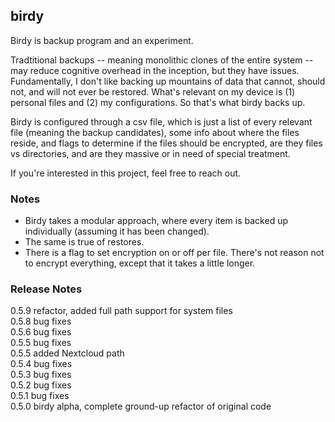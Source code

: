 ## birdy

Birdy is backup program and an experiment.

Tradtitional backups -- meaning monolithic clones of the entire system -- may reduce cognitive overhead in the inception, but they have issues. Fundamentally, I don't like backing up mountains of data that cannot, should not, and will not ever be restored. What's relevant on my device is (1) personal files and (2) my configurations. So that's what birdy backs up.

Birdy is configured through a csv file, which is just a list of every relevant file (meaning the backup candidates), some info about where the files reside, and flags to determine if the files should be encrypted, are they files vs directories, and are they massive or in need of special treatment.

If you're interested in this project, feel free to reach out.

### Notes
- Birdy takes a modular approach, where every item is backed up individually (assuming it has been changed).
- The same is true of restores.
- There is a flag to set encryption on or off per file. There's not reason not to encrypt everything, except that it takes a little longer.

### Release Notes
0.5.9 refactor, added full path support for system files <br />
0.5.8 bug fixes <br />
0.5.6 bug fixes <br />
0.5.5 bug fixes <br />
0.5.5 added Nextcloud path <br />
0.5.4 bug fixes <br />
0.5.3 bug fixes <br />
0.5.2 bug fixes <br />
0.5.1 bug fixes <br />
0.5.0 birdy alpha, complete ground-up refactor of original code
